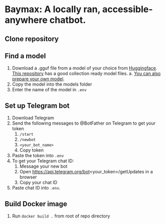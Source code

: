 # Baymax: A locally ran, accessible-anywhere chatbot.

## Clone repository

## Find a model
1. Download a .gguf file from a model of your choice from [Huggingface](https://huggingface.co). [This repository](https://huggingface.co/TheBloke/Llama-2-7B-GGUF/tree/main) has a good collection ready model files.
    a. [You can also prepare your own model](C:\\Users\\berre\\Downloads\\llama-2-7b.Q2_K.gguf).
2. Copy the model into the models folder
3. Enter the name of the model in `.env`

## Set up Telegram bot
1. Download Telegram
2. Send the following messages to @BotFather on Telegram to get your token
    1. `/start`
    2. `/newbot`
    3. `<your_bot_name>`
    4. Copy token
3. Paste the token into `.env`
3. To get your Telegram chat ID:
    1. Message your new bot
    2. Open https://api.telegram.org/bot<your_token>/getUpdates in a browser
    3. Copy your chat ID
3. Paste chat ID into `.env`.

## Build Docker image
1. Run `docker build .` from root of repo directory
